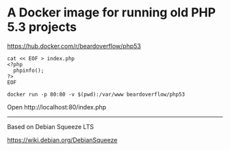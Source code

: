 # A Docker image for running old PHP 5.3 projects

https://hub.docker.com/r/beardoverflow/php53

```
cat << EOF > index.php
<?php
  phpinfo();
?>
EOF

docker run -p 80:80 -v $(pwd):/var/www beardoverflow/php53
```

Open http://localhost:80/index.php

---

Based on Debian Squeeze LTS

https://wiki.debian.org/DebianSqueeze
